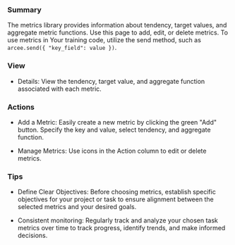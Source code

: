 ### Summary

The metrics library provides information about tendency, target values, and aggregate metric functions.
Use this page to add, edit, or delete metrics. To use metrics in Your training code, utilize the send method, such as `arcee.send({ "key_field": value })`.

### View

- Details: View the tendency, target value, and aggregate function associated with each metric.

### Actions

- Add a Metric: Easily create a new metric by clicking the green "Add" button. Specify the key and value, select tendency, and aggregate function.

- Manage Metrics: Use icons in the Action column to edit or delete metrics.

### Tips

- Define Clear Objectives: Before choosing metrics, establish specific objectives for your project or task to ensure alignment between the selected metrics and your desired goals.

- Consistent monitoring: Regularly track and analyze your chosen task metrics over time to track progress, identify trends, and make informed decisions.